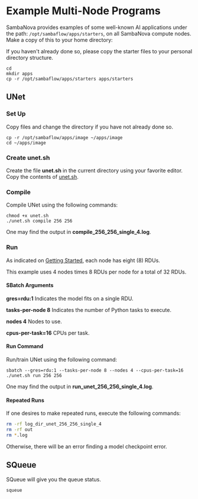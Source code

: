 # Example Multi-Node Programs

SambaNova provides examples of some well-known AI applications under the path: `/opt/sambaflow/apps/starters`, on all SambaNova compute nodes. Make a copy of this to your home directory:

If you haven't already done so, please copy the starter files to your personal directory structure.

```console
cd
mkdir apps
cp -r /opt/sambaflow/apps/starters apps/starters
```

## UNet

### Set Up

Copy files and change the directory if you have not already done so.

```console
cp -r /opt/sambaflow/apps/image ~/apps/image
cd ~/apps/image
```

### Create unet.sh

Create the file **unet.sh** in the current directory using your favorite editor.
Copy the contents of [unet.sh](/ai-testbed/sambanova_gen2/files/unet.sh).

### Compile

Compile UNet using the following commands:

```console
chmod +x unet.sh
./unet.sh compile 256 256
```

One may find the output in **compile_256_256_single_4.log**.

### Run

As indicated on [Getting Started](/docs/ai-testbed/sambanova_gen2/getting-started), each
node has eight (8) RDUs.

This example uses 4 nodes times 8 RDUs per node for a total of 32 RDUs.

#### SBatch Arguments

**gres=rdu:1** Indicates the model fits on a single RDU.

**tasks-per-node 8** Indicates the number of Python tasks to execute.

**nodes 4** Nodes to use.

**cpus-per-task=16** CPUs per task.

#### Run Command

Run/train UNet using the following command:

```console
sbatch --gres=rdu:1 --tasks-per-node 8 --nodes 4 --cpus-per-task=16 ./unet.sh run 256 256
```

One may find the output in **run_unet_256_256_single_4.log**.

#### Repeated Runs

If one desires to make repeated runs, execute the following commands:

```bash
rm -rf log_dir_unet_256_256_single_4
rm -rf out
rm *.log
```

Otherwise, there will be an error finding a model checkpoint error.

## SQueue

SQueue will give you the queue status.

```console
squeue
```
